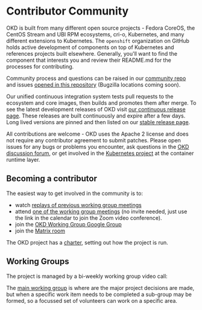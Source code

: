 # Contributor Community

<!--- cSpell:ignore virt -->

OKD is built from many different open source projects - Fedora CoreOS, the CentOS Stream and UBI RPM ecosystems, cri-o, Kubernetes, and many different extensions to Kubernetes. The `openshift` organization on GitHub holds active development of components on top of Kubernetes and references projects built elsewhere. Generally, you'll want to find the component that interests you and review their README.md for the processes for contributing.

Community process and questions can be raised in our [community repo](https://github.com/openshift/community) and issues [opened in this repository](https://github.com/okd-project/okd/issues) (Bugzilla locations coming soon).

Our unified continuous integration system tests pull requests to the ecosystem and core images, then builds and promotes them after merge. To see the latest development releases of OKD visit [our continuous release page](https://amd64.origin.releases.ci.openshift.org/). These releases are built continuously and expire after a few days. Long lived versions are pinned and then listed on our [stable release page](https://github.com/okd-project/okd/releases).

All contributions are welcome - OKD uses the Apache 2 license and does not require any contributor agreement to submit patches.  Please open issues for any bugs or problems you encounter, ask questions in the [OKD discussion forum](https://github.com/okd-project/okd/discussions)<!--{target=_blank} comment for docusaurus compat-->, or get involved in the [Kubernetes project](https://github.com/kubernetes/kubernetes) at the container runtime layer.

## Becoming a contributor

The easiest way to get involved in the community is to:

- watch [replays of previous working group meetings](https://www.youtube.com/playlist?list=PLaR6Rq6Z4Iqc3WjZB-rUTPru8RKyOCnBo)<!--{target=_blank} comment for docusaurus compat-->
- attend [one of the working group meetings](https://calendar.fedoraproject.org/list/okd/)<!--{target=_blank} comment for docusaurus compat--> (no invite needed, just use the link in the calendar to join the Zoom video conference).
- join the [OKD Working Group Google Group](https://groups.google.com/g/okd-wg)<!--{target=_blank} comment for docusaurus compat-->
- join the [Matrix room](https://matrix.to/#/#okd:fedoraproject.org)<!--{target=_blank} comment for docusaurus compat-->

The OKD project has a [charter](https://github.com/openshift/community/blob/master/CHARTER.md)<!--{target=_blank} comment for docusaurus compat-->, setting out how the project is run.

## Working Groups

The project is managed by a bi-weekly working group video call:

The [main working group](working-groups.md) is where are the major project decisions are made, but when a specific work item needs to be completed a sub-group may be formed, so a focussed set of volunteers can work on a specific area.

